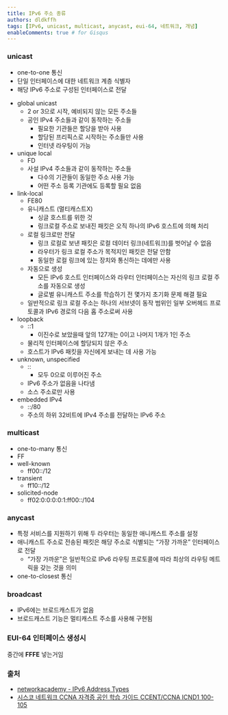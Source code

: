 ```yaml
---
title: IPv6 주소 종류
authors: dldkffh
tags: [IPv6, unicast, multicast, anycast, eui-64, 네트워크, 개념]
enableComments: true # for Gisqus
---
```


### unicast

- one-to-one 통신
- 단일 인터페이스에 대한 네트워크 계층 식별자
- 해당 IPv6 주소로 구성된 인터페이스로 전달
<!--truncate-->
- global unicast
  - 2 or 3으로 시작, 예비되지 않는 모든 주소들
  - 공인 IPv4 주소들과 같이 동작하는 주소들
    - 필요한 기관들은 할당을 받아 사용
    - 할당된 프리픽스로 시작하는 주소들만 사용
    - 인터넷 라우팅이 가능
- unique local
  - FD
  - 사설 IPv4 주소들과 같이 동작하는 주소들
    - 다수의 기관들이 동일한 주소 사용 가능
    - 어떤 주소 등록 기관에도 등록할 필요 없음
- link-local
  - FE80
  - 유니캐스트 (멀티캐스트X)
    - 싱글 호스트를 위한 것
    - 링크로컬 주소로 보내진 패킷은 오직 하나의 IPv6 호스트에 의해 처리
  - 로컬 링크로만 전달
    - 링크 로컬로 보낸 패킷은 로컬 데이터 링크(네트워크)를 벗어날 수 없음
    - 라우터가 링크 로컬 주소가 목적지인 패킷은 전달 안함
    - 동일한 로컬 링크에 있는 장치와 통신하는 데에만 사용
  - 자동으로 생성
    - 모든 IPv6 호스트 인터페이스와 라우터 인터페이스는 자신의 링크 로컬 주소를 자동으로 생성
    - 글로벌 유니캐스트 주소를 학습하기 전 몇가지 초기화 문제 해결 필요
  - 일반적으로 링크 로컬 주소는 하나의 서브넷이 동작 범위인 일부 오버헤드 프로토콜과 IPv6 경로의 다음 홉 주소로써 사용
- loopback
  - ::1
    - 이진수로 보았을때 앞의 127개는 0이고 나머지 1개가 1인 주소
  - 물리적 인터페이스에 할당되지 않은 주소
  - 호스트가 IPv6 패킷을 자신에게 보내는 데 사용 가능
- unknown, unspecified
  - ::
    - 모두 0으로 이루어진 주소
  - IPv6 주소가 없음을 나타냄
  - 소스 주소로만 사용
- embedded IPv4
  - ::/80
  - 주소의 하위 32비트에 IPv4 주소를 전달하는 IPv6 주소

### multicast

- one-to-many 통신
- FF
- well-known
  - ff00::/12
- transient
  - ff10::/12
- solicited-node
  - ff02:0:0:0:0:1:ff00::/104

### anycast

- 특정 서비스를 지원하기 위해 두 라우터는 동일한 애니캐스트 주소를 설정
- 애니캐스트 주소로 전송된 패킷은 해당 주소로 식별되는 “가장 가까운” 인터페이스로 전달
  - “가장 가까운”은 일반적으로 IPv6 라우팅 프로토콜에 따라 최상의 라우팅 메트릭을 갖는 것을 의미
- one-to-closest 통신

### broadcast

- IPv6에는 브로드캐스트가 없음
- 브로드캐스트 기능은 멀티캐스트 주소를 사용해 구현됨


### EUI-64 인터페이스 생성시

중간에 **FFFE** 넣는거임


### 출처

- [networkacademy - IPv6 Address Types](https://www.networkacademy.io/ccna/ipv6/ipv6-address-types)
- [시스코 네트워크 CCNA 자격증 공인 학습 가이드 CCENT/CCNA ICND1 100-105](https://www.cyber.co.kr/book/item/5604)
